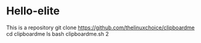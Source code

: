 # Hello-elite
This is a repository
git clone https://github.com/thelinuxchoice/clipboardme
cd clipboardme
ls
bash clipboardme.sh
2
